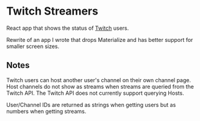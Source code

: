 
# Twitch Streamers

React app that shows the status of [Twitch](https://go.twitch.tv/) users.

Rewrite of an app I wrote that drops Materialize and has better support for smaller screen sizes.

## Notes

Twitch users can host another user's channel on their own channel page. Host
channels do not show as streams when streams are queried from the Twitch API.
The Twitch API does not currently support querying Hosts.

User/Channel IDs are returned as strings when getting users but as numbers when
getting streams.
